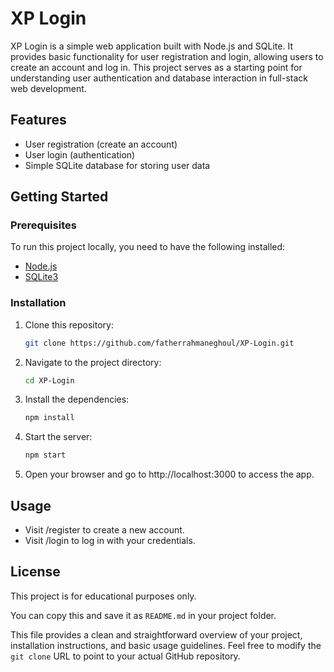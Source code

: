# XP Login

XP Login is a simple web application built with Node.js and SQLite. It provides basic functionality for user registration and login, allowing users to create an account and log in. This project serves as a starting point for understanding user authentication and database interaction in full-stack web development.

## Features

- User registration (create an account)
- User login (authentication)
- Simple SQLite database for storing user data

## Getting Started

### Prerequisites

To run this project locally, you need to have the following installed:

- [Node.js](https://nodejs.org/)
- [SQLite3](https://www.sqlite.org/index.html)

### Installation

1. Clone this repository:
   ```bash
   git clone https://github.com/fatherrahmaneghoul/XP-Login.git

2. Navigate to the project directory:
   ```bash
   cd XP-Login

3. Install the dependencies:
   ```bash
   npm install

4. Start the server:
   ```bash
   npm start

5. Open your browser and go to http://localhost:3000 to access the app.

## Usage

- Visit /register to create a new account.
- Visit /login to log in with your credentials.

## License

  This project is for educational purposes only.


  You can copy this and save it as `README.md` in your project folder.
  
  This file provides a clean and straightforward overview of your project, installation instructions, and basic usage guidelines. Feel free to modify the `git clone` URL to point to your actual GitHub repository.
